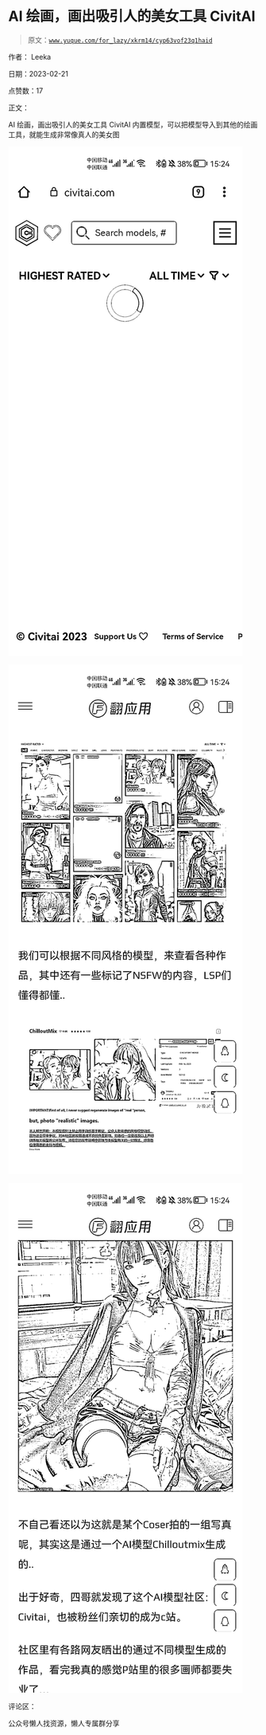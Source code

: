 # AI 绘画，画出吸引人的美女工具 CivitAI

> 原文：[`www.yuque.com/for_lazy/xkrm14/cyp63vof23q1haid`](https://www.yuque.com/for_lazy/xkrm14/cyp63vof23q1haid)



作者： Leeka



日期：2023-02-21



点赞数：17



正文：



AI 绘画，画出吸引人的美女工具 CivitAI 内置模型，可以把模型导入到其他的绘画工具，就能生成非常像真人的美女图



![](img/b1c7cb07206c82d529bda52f35c6644d.png)  

![](img/7d6e6943d78a978bedbcddacf2c3191a.png)  

![](img/90a342345bd9b6e68c8b0186fcc904a0.png)  

评论区：



公众号懒人找资源，懒人专属群分享

</ne-p></ne-p></ne-p>